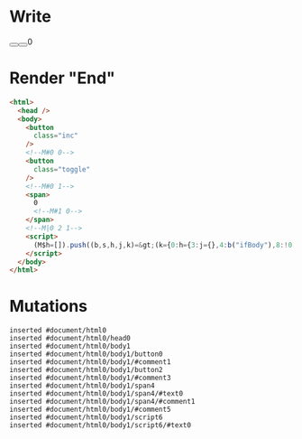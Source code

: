 # Write
  <body><button class="inc"></button><!M#0 0><button class="toggle"></button><!M#0 1><span>0<!M#1 0></span><!M|0 2 1></body><script>(M$h=[]).push((b,s,h,j,k)=>(k={0:h={3:j={},4:b("ifBody"),8:!0,9:0},1:j},j._=h,k),[0,"counter",])</script>


# Render "End"
```html
<html>
  <head />
  <body>
    <button
      class="inc"
    />
    <!--M#0 0-->
    <button
      class="toggle"
    />
    <!--M#0 1-->
    <span>
      0
      <!--M#1 0-->
    </span>
    <!--M|0 2 1-->
    <script>
      (M$h=[]).push((b,s,h,j,k)=&gt;(k={0:h={3:j={},4:b("ifBody"),8:!0,9:0},1:j},j._=h,k),[0,"counter",])
    </script>
  </body>
</html>
```

# Mutations
```
inserted #document/html0
inserted #document/html0/head0
inserted #document/html0/body1
inserted #document/html0/body1/button0
inserted #document/html0/body1/#comment1
inserted #document/html0/body1/button2
inserted #document/html0/body1/#comment3
inserted #document/html0/body1/span4
inserted #document/html0/body1/span4/#text0
inserted #document/html0/body1/span4/#comment1
inserted #document/html0/body1/#comment5
inserted #document/html0/body1/script6
inserted #document/html0/body1/script6/#text0
```